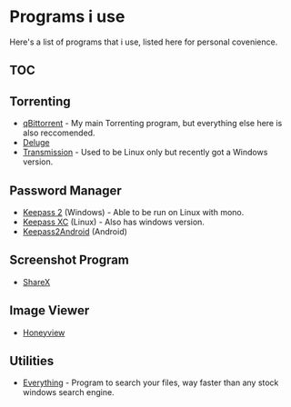 # Programs i use
Here's a list of programs that i use, listed here for personal covenience.
## TOC

## Torrenting
* [qBittorrent](https://www.qbittorrent.org/) - My main Torrenting program, but everything else here is also reccomended.
* [Deluge](https://deluge-torrent.org/)
* [Transmission](https://transmissionbt.com/) - Used to be Linux only but recently got a Windows version.

## Password Manager
* [Keepass 2](https://keepass.info/) (Windows) - Able to be run on Linux with mono.
* [Keepass XC](https://keepassxc.org/) (Linux) - Also has windows version.
* [Keepass2Android](https://play.google.com/store/apps/details?id=keepass2android.keepass2android) (Android)

## Screenshot Program
* [ShareX](https://getsharex.com/)

## Image Viewer
* [Honeyview](http://www.bandisoft.com/honeyview/)

## Utilities
* [Everything](https://www.voidtools.com/) - Program to search your files, way faster than any stock windows search engine.
